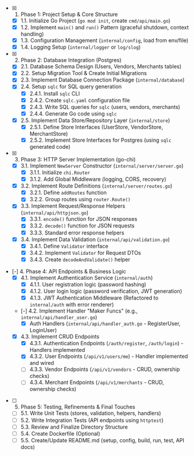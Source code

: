 - [x] 1. Phase 1: Project Setup & Core Structure
  - [x] 1.1. Initialize Go Project (`go mod init`, create `cmd/api/main.go`)
  - [x] 1.2. Implement `main()` and `run()` Pattern (graceful shutdown, context handling)
  - [x] 1.3. Configuration Management (`internal/config`, load from env/file)
  - [x] 1.4. Logging Setup (`internal/logger` or `log/slog`)
- [x] 2. Phase 2: Database Integration (Postgres)
  - [x] 2.1. Database Schema Design (Users, Vendors, Merchants tables)
  - [x] 2.2. Setup Migration Tool & Create Initial Migrations
  - [x] 2.3. Implement Database Connection Package (`internal/database`)
  - [x] 2.4. Setup `sqlc` for SQL query generation
    - [x] 2.4.1. Install `sqlc` CLI
    - [x] 2.4.2. Create `sqlc.yaml` configuration file
    - [x] 2.4.3. Write SQL queries for `sqlc` (users, vendors, merchants)
    - [x] 2.4.4. Generate Go code using `sqlc`
  - [x] 2.5. Implement Data Store/Repository Layer (`internal/store`)
    - [x] 2.5.1. Define Store Interfaces (UserStore, VendorStore, MerchantStore)
    - [x] 2.5.2. Implement Store Interfaces for Postgres (using `sqlc` generated code)
- [x] 3. Phase 3: HTTP Server Implementation (go-chi)
  - [x] 3.1. Implement `NewServer` Constructor (`internal/server/server.go`)
    - [x] 3.1.1. Initialize `chi.Router`
    - [x] 3.1.2. Add Global Middleware (logging, CORS, recovery)
  - [x] 3.2. Implement Route Definitions (`internal/server/routes.go`)
    - [x] 3.2.1. Define `addRoutes` function
    - [x] 3.2.2. Group routes using `router.Route()`
  - [x] 3.3. Implement Request/Response Helpers (`internal/api/httpjson.go`)
    - [x] 3.3.1. `encode()` function for JSON responses
    - [x] 3.3.2. `decode()` function for JSON requests
    - [x] 3.3.3. Standard error response helpers
  - [x] 3.4. Implement Data Validation (`internal/api/validation.go`)
    - [x] 3.4.1. Define `Validator` interface
    - [x] 3.4.2. Implement `Validator` for Request DTOs
    - [x] 3.4.3. Create `decodeAndValidate()` helper
- [-] 4. Phase 4: API Endpoints & Business Logic
  - [x] 4.1. Implement Authentication Service (`internal/auth`)
    - [x] 4.1.1. User registration logic (password hashing)
    - [x] 4.1.2. User login logic (password verification, JWT generation)
    - [x] 4.1.3. JWT Authentication Middleware (Refactored to `internal/auth` with error renderer)
  - [-] 4.2. Implement Handler "Maker Funcs" (e.g., `internal/api/handler_user.go`)
    - [x] Auth Handlers (`internal/api/handler_auth.go` - RegisterUser, LoginUser)
  - [x] 4.3. Implement CRUD Endpoints
    - [x] 4.3.1. Authentication Endpoints (`/auth/register`, `/auth/login`) - Handlers implemented
    - [x] 4.3.2. User Endpoints (`/api/v1/users/me`) - Handler implemented and wired
    - [ ] 4.3.3. Vendor Endpoints (`/api/v1/vendors` - CRUD, ownership checks)
    - [ ] 4.3.4. Merchant Endpoints (`/api/v1/merchants` - CRUD, ownership checks)
- [ ] 5. Phase 5: Testing, Refinements & Final Touches
  - [ ] 5.1. Write Unit Tests (stores, validation, helpers, handlers)
  - [ ] 5.2. Write Integration Tests (API endpoints using `httptest`)
  - [ ] 5.3. Review and Finalize Directory Structure
  - [ ] 5.4. Create Dockerfile (Optional)
  - [ ] 5.5. Create/Update README.md (setup, config, build, run, test, API docs)
